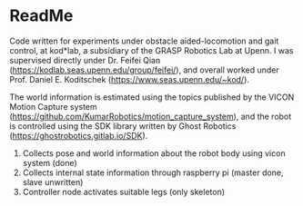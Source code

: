 # ReadMe

Code written for experiments under obstacle aided-locomotion and gait control, at kod\*lab, a subsidiary of the GRASP Robotics Lab at Upenn. I was supervised directly under Dr. Feifei Qian (https://kodlab.seas.upenn.edu/group/feifei/), and overall worked under Prof. Daniel E. Koditschek (https://www.seas.upenn.edu/~kod/). 

The world information is estimated using the topics published by the VICON Motion Capture system (https://github.com/KumarRobotics/motion_capture_system), and the robot is controlled using the SDK library written by Ghost Robotics (https://ghostrobotics.gitlab.io/SDK).

1. Collects pose and world information about the robot body using vicon system (done) 
2. Collects internal state information through raspberry pi (master done, slave unwritten)
3. Controller node activates suitable legs (only skeleton)
